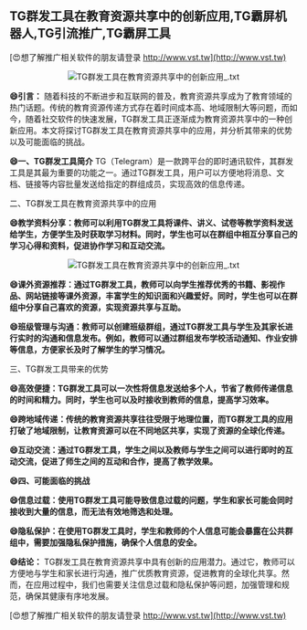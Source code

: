 ## **TG群发工具在教育资源共享中的创新应用,TG霸屏机器人,TG引流推广,TG霸屏工具**

[😍想了解推广相关软件的朋友请登录 http://www.vst.tw](http://www.vst.tw)

 <center><img src="https://vst.tw/MP4/tuiguang/png/0.png" alt="TG群发工具在教育资源共享中的创新应用_.txt"></center>

**😄引言：**
随着科技的不断进步和互联网的普及，教育资源共享成为了教育领域的热门话题。传统的教育资源传递方式存在着时间成本高、地域限制大等问题，而如今，随着社交软件的快速发展，TG群发工具正逐渐成为教育资源共享中的一种创新应用。本文将探讨TG群发工具在教育资源共享中的应用，并分析其带来的优势以及可能面临的挑战。

**😄一、TG群发工具简介**
TG（Telegram）是一款跨平台的即时通讯软件，其群发工具是其最为重要的功能之一。通过TG群发工具，用户可以方便地将消息、文档、链接等内容批量发送给指定的群组成员，实现高效的信息传递。

二、TG群发工具在教育资源共享中的应用

**😄教学资料分享：教师可以利用TG群发工具将课件、讲义、试卷等教学资料发送给学生，方便学生及时获取学习材料。同时，学生也可以在群组中相互分享自己的学习心得和资料，促进协作学习和互动交流。**

 <center><img src="https://vst.tw/MP4/tuiguang/png/2.png" alt="TG群发工具在教育资源共享中的创新应用_.txt"></center>

**😄课外资源推荐：通过TG群发工具，教师可以向学生推荐优秀的书籍、影视作品、网站链接等课外资源，丰富学生的知识面和兴趣爱好。同时，学生也可以在群组中分享自己喜欢的资源，实现资源共享与互助。**

**😄班级管理与沟通：教师可以创建班级群组，通过TG群发工具与学生及其家长进行实时的沟通和信息发布。例如，教师可以通过群组发布学校活动通知、作业安排等信息，方便家长及时了解学生的学习情况。**

三、TG群发工具带来的优势

**😄高效便捷：TG群发工具可以一次性将信息发送给多个人，节省了教师传递信息的时间和精力。同时，学生也可以及时接收到教师的信息，提高学习效率。**

**😄跨地域传递：传统的教育资源共享往往受限于地理位置，而TG群发工具的应用打破了地域限制，让教育资源可以在不同地区共享，实现了资源的全球化传递。**

**😄互动交流：通过TG群发工具，学生之间以及教师与学生之间可以进行即时的互动交流，促进了师生之间的互动和合作，提高了教学效果。**

**😄四、可能面临的挑战**

**😄信息过载：使用TG群发工具可能导致信息过载的问题，学生和家长可能会同时接收到大量的信息，而无法有效地筛选和处理。**

**😄隐私保护：在使用TG群发工具时，学生和教师的个人信息可能会暴露在公共群组中，需要加强隐私保护措施，确保个人信息的安全。**

**😄结论：**
TG群发工具在教育资源共享中具有创新的应用潜力。通过它，教师可以方便地与学生和家长进行沟通，推广优质教育资源，促进教育的全球化共享。然而，在应用过程中，我们也需要关注信息过载和隐私保护等问题，加强管理和规范，确保其健康有序地发展。

[😍想了解推广相关软件的朋友请登录 http://www.vst.tw](http://www.vst.tw)



